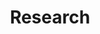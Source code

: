 ---
title: Research
type: landing

sections:
  - block: features2
    content:
      title: "Research"
      items:
        - name: "Job Market Paper"
        - name: "Inference for Missing Data with State-Space Models"
          description: ""
        - name: ""
        - name: "Working Papers"
        - name: "Financial Sanctions Interact(ed) with Trade Sanctions"
          description: "
          *with Christian Bayer and Farzad Saidi*
          <br>
          <br>
          <br>
          <br>
          <br>
          <br>
          Trade and financial sanctions have played and continue to play a prominent role in geopolitics. We show empirically that there is a strong nonlinearity in their interaction. While both types of sanctions can significantly harm the sanctioned country in terms of GDP losses, their combined effect exceeds the sum of its parts. When financial sanctions precede trade sanctions, they amplify the effect of the latter, but not vice versa. We theoretically argue that this finding is related to the fact that financial sanctions weaken the financial sector of the sanctioned country and, thus, also amplify all other shocks, while trade sanctions are mainly an impulse. As a result, if a trade sanction is imposed after a financial sanction, the aggregate business cycle effects are exacerbated; but if a trade sanction precedes a financial sanction, it is not amplified further
          <br>
          <br>
          [**PDF**](/uploads/BayerGilchSaidi-2025-Sanctions.pdf)"
        - name: ""
          description: "![image](/uploads/event-study-finb4trade.png)"
        - name: 
        - name: "Asymptotic Properties of the Maximum Likelihood Estimator under Occasionally Observed States"
          description: "
          *with Gregor Reich and Ole Wilms*
          <br>
          <br>
          Estimating Markov models with hidden state variables presents significant challenges because the likelihood involves a high-dimensional integral over the unobserved states. This complication renders the standard approach to prove the asymptotic properties of the likelihood-based estimator infeasible, because it relies on a log-transformation of the likelihood function. Moreover, the need to numerically approximate the integral in the likelihood function introduces an additional source of error in the estimation process. In this paper, we demonstrate how occasional observations of the hidden state restore the feasibility of the log-likelihood approach or establishing asymptotic properties, thereby extending existing results to general state spaces for the hidden state. Further, we show that, given consistency and asymptotic normality of the exact estimator, the desired properties can be extended to the estimator based on the approximated likelihood.
          <br>
          <br>
          [**PDF**](/uploads/Gilch-etal-2025-AsympOccObs.pdf)"
        - name: ""
          description: "![image](/uploads/eq-asymp-occ-obs.jpg)"
        - name: "Publications"
        - name: "Small Data: Inference with Occasionally Observed States"
          description: "
          *with Andreas Lanz, Philipp Müller, Gregor Reich, and Ole Wilms*
          <br>
          **Accepted at Management Science**
          <br>
          <br>
          We study the estimation of dynamic economic models for which some of the state variables are observed only occasionally by the econometrician---a common problem in many fields, ranging from marketing to finance to industrial organization. If those occasional state observations are serially correlated, the likelihood function of the model becomes a high-dimensional integral over a nonstandard domain. We generalize the recursive likelihood function integration procedure (RLI; Reich, 2018) to incorporate the occasional observations, enabling likelihood-based inference in such estimation problems. In extensive Monte Carlo studies, we demonstrate the favorable properties of the proposed method for identifying all model parameters and compare it to alternative methods.
          <br>
          <br>
          [**DOI**](https://pubsonline.informs.org/doi/full/10.1287/mnsc.2022.00246) · [**PDF**](/uploads/Gilch-etal-2025-SmallData.pdf)"
        - name: ""
          description: "![image](/uploads/lrr_kernels_rho-eps-converted-to-1.jpg)"
        - name: 
        - name: "Sparse tensor product approximation for a class of GMM estimators"
          description: "
          *with Michael Griebel and Jens Oettershagen*
          <br>
          **International Journal for Uncertainty Quantification, 2022**
          <br>
          <br>
          Generalized Method of Moments (GMM) estimators in their various forms, including the popular Maximum Likelihood (ML) estimator, are frequently applied for the evaluation of complex econometric models with not analytically computable moment or likelihood functions. As the objective functions of GMM- and ML-estimators themselves constitute the approximation of an integral, more precisely of the expected value over the real world data space, the question arises whether the approximation of the moment function and the simulation of the entire objective function can be combined.

          Motivated by the popular Probit and Mixed Logit models, we consider double integrals with a linking function which stems from the considered estimator, e.g. the logarithm for Maximum Likelihood, and apply a sparse tensor product quadrature to reduce the computational effort for the approximation of the combined integral. Given Hölder continuity of the linking function, we prove that this approach can improve the order of the convergence rate of the classical GMM- and ML-estimator by a factor of two, even for integrands of low regularity or high dimensionality. This result is illustrated by numerical simulations of Mixed Logit and Multinomial Probit integrals which are estimated by ML- and GMM-estimators, respectively.
          <br>
          <br>
          [**DOI**](https://www.doi.org/10.1615/Int.J.UncertaintyQuantification.2021037549) · [**PDF**](/uploads/GilchGriebel-2021-SparseProductApprox.pdf)"
        - name: ""
          description: "![image](/uploads/quad-gmm-convergence.jpg)"
---